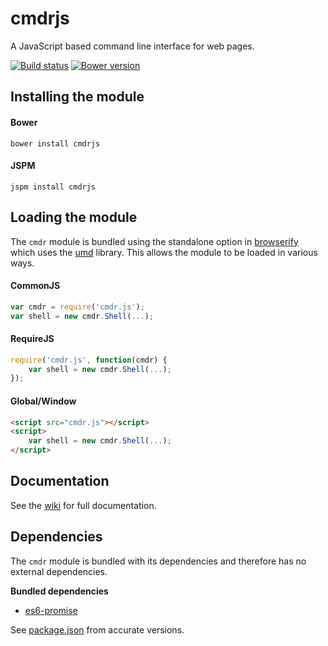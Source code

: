 cmdrjs
======
A JavaScript based command line interface for web pages.

[![Build status](https://travis-ci.org/cmdrjs/cmdrjs.png)](https://travis-ci.org/cmdrjs/cmdrjs)
[![Bower version](https://badge.fury.io/bo/cmdrjs.svg)](http://badge.fury.io/bo/cmdrjs)

## Installing the module

#### Bower
```
bower install cmdrjs
```

#### JSPM
```
jspm install cmdrjs
```

## Loading the module

The `cmdr` module is bundled using the standalone option in [browserify](http://browserify.org/) which uses the [umd](https://github.com/forbeslindesay/umd) library. This allows the module to be loaded in various ways.

#### CommonJS

```javascript
var cmdr = require('cmdr.js');
var shell = new cmdr.Shell(...);
```

#### RequireJS

```javascript
require('cmdr.js', function(cmdr) {
    var shell = new cmdr.Shell(...);
});
```

#### Global/Window

```html
<script src="cmdr.js"></script>
<script>
    var shell = new cmdr.Shell(...);
</script>
```

## Documentation

See the [wiki](https://github.com/cmdrjs/cmdrjs/wiki/Documentation) for full documentation.

## Dependencies

The `cmdr` module is bundled with its dependencies and therefore has no external dependencies.

__Bundled dependencies__
* [es6-promise](https://github.com/jakearchibald/es6-promise)

See [package.json](https://github.com/cmdrjs/cmdrjs/blob/master/package.json) from accurate versions.
